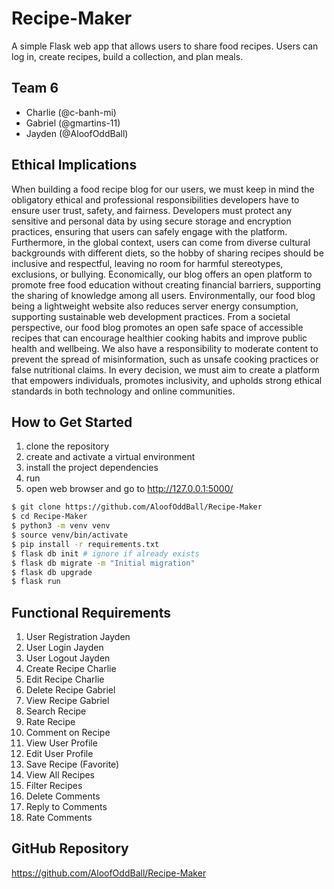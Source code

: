 # Recipe-Maker
A simple Flask web app that allows users to share food recipes. 
Users can log in, create recipes, build a collection, and plan meals.

## Team 6
- Charlie (@c-banh-mi)
- Gabriel (@gmartins-11)
- Jayden (@AloofOddBall)

## Ethical Implications
When building a food recipe blog for our users, we must keep in mind the obligatory ethical and professional responsibilities 
developers have to ensure user trust, safety, and fairness. Developers must protect any sensitive and personal data by using 
secure storage and encryption practices, ensuring that users can safely engage with the platform. Furthermore, in the global context, 
users can come from diverse cultural backgrounds with different diets, so the hobby of sharing recipes should be inclusive and respectful, 
leaving no room for harmful stereotypes, exclusions, or bullying. Economically, our blog offers an open platform to promote free food education 
without creating financial barriers, supporting the sharing of knowledge among all users. Environmentally, our food blog being a lightweight 
website also reduces server energy consumption, supporting sustainable web development practices. From a societal perspective, our food blog 
promotes an open safe space of accessible recipes that can encourage healthier cooking habits and improve public health and wellbeing. 
We also have a responsibility to moderate content to prevent the spread of misinformation, such as unsafe cooking practices or false nutritional claims. 
In every decision, we must aim to create a platform that empowers individuals, promotes inclusivity, and upholds strong ethical standards in 
both technology and online communities.

## How to Get Started
1. clone the repository
2. create and activate a virtual environment
3. install the project dependencies
4. run
5. open web browser and go to http://127.0.0.1:5000/

```bash
$ git clone https://github.com/AloofOddBall/Recipe-Maker
$ cd Recipe-Maker
$ python3 -m venv venv
$ source venv/bin/activate
$ pip install -r requirements.txt
$ flask db init # ignore if already exists
$ flask db migrate -m "Initial migration"
$ flask db upgrade
$ flask run
```

## Functional Requirements
1. User Registration			Jayden
2. User Login				      Jayden
3. User Logout				    Jayden
4. Create Recipe			    Charlie
5. Edit Recipe				    Charlie
6. Delete Recipe			    Gabriel
7. View Recipe				    Gabriel
8. Search Recipe
9. Rate Recipe
10. Comment on Recipe
11. View User Profile
12. Edit User Profile 
13. Save Recipe (Favorite) 
14. View All Recipes
15. Filter Recipes
16. Delete Comments
17. Reply to Comments
18. Rate Comments

## GitHub Repository
https://github.com/AloofOddBall/Recipe-Maker
